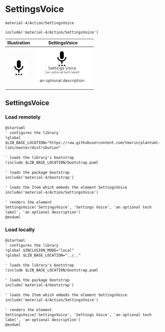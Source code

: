 # SettingsVoice


```text
material-4/Action/SettingsVoice
```

```text
include('material-4/Action/SettingsVoice')
```



| Illustration | SettingsVoice |
| :---: | :---: |
| ![illustration for Illustration](../../material-4/Action/SettingsVoice.png) | ![illustration for SettingsVoice](../../material-4/Action/SettingsVoice.Local.png) |




## SettingsVoice

### Load remotely
```plantuml
@startuml
' configures the library
!global $LIB_BASE_LOCATION="https://raw.githubusercontent.com/tmorin/plantuml-libs/master/distribution"

' loads the library's bootstrap
!include $LIB_BASE_LOCATION/bootstrap.puml

' loads the package bootstrap
include('material-4/bootstrap')

' loads the Item which embeds the element SettingsVoice
include('material-4/Action/SettingsVoice')

' renders the element
SettingsVoice('SettingsVoice', 'Settings Voice', 'an optional tech label', 'an optional description')
@enduml
```

### Load locally
```plantuml
@startuml
' configures the library
!global $INCLUSION_MODE="local"
!global $LIB_BASE_LOCATION="../.."

' loads the library's bootstrap
!include $LIB_BASE_LOCATION/bootstrap.puml

' loads the package bootstrap
include('material-4/bootstrap')

' loads the Item which embeds the element SettingsVoice
include('material-4/Action/SettingsVoice')

' renders the element
SettingsVoice('SettingsVoice', 'Settings Voice', 'an optional tech label', 'an optional description')
@enduml
```

